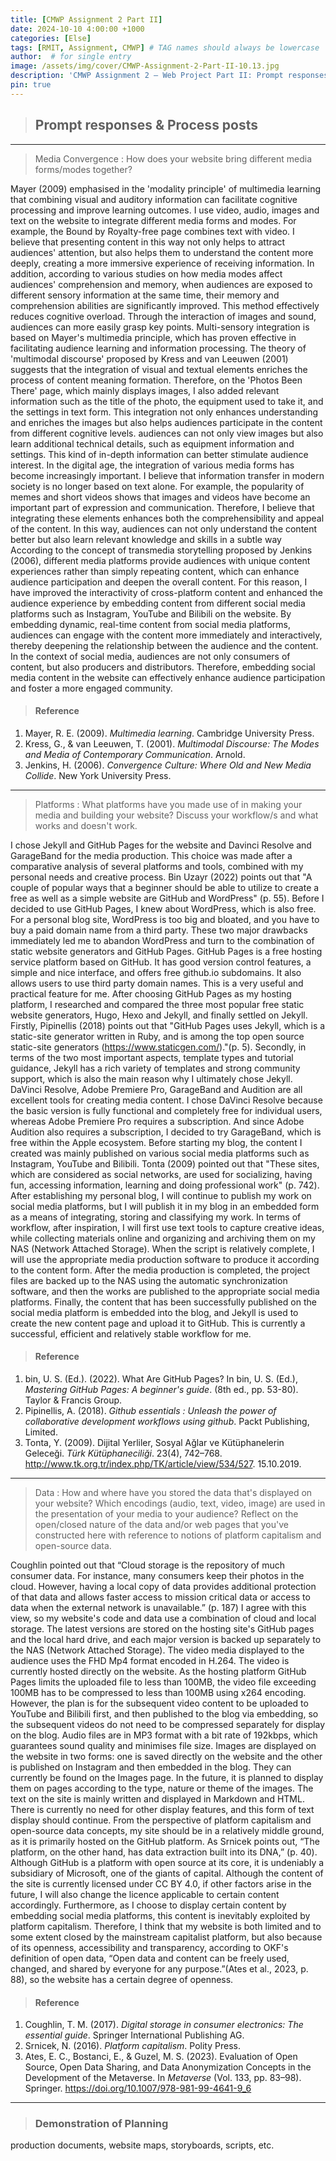 ```yaml
---
title: [CMWP Assignment 2 Part II]
date: 2024-10-10 4:00:00 +1000
categories: [Else]
tags: [RMIT, Assignment, CMWP] # TAG names should always be lowercase
author:  # for single entry
image: /assets/img/cover/CMWP-Assignment-2-Part-II-10.13.jpg
description: 'CMWP Assignment 2 – Web Project Part II: Prompt responses + Process post/s'
pin: true
---
```


>## Prompt responses & Process posts

---
> Media Convergence
: How does your website bring different media forms/modes together?

Mayer (2009) emphasised in the 'modality principle' of multimedia learning that combining visual and auditory information can facilitate cognitive processing and improve learning outcomes. I use video, audio, images and text on the website to integrate different media forms and modes. For example, the Bound by Royalty-free page combines text with video. I believe that presenting content in this way not only helps to attract audiences' attention, but also helps them to understand the content more deeply, creating a more immersive experience of receiving information.
In addition, according to various studies on how media modes affect audiences' comprehension and memory, when audiences are exposed to different sensory information at the same time, their memory and comprehension abilities are significantly improved. This method effectively reduces cognitive overload. Through the interaction of images and sound, audiences can more easily grasp key points. Multi-sensory integration is based on Mayer's multimedia principle, which has proven effective in facilitating audience learning and information processing.
The theory of 'multimodal discourse' proposed by Kress and van Leeuwen (2001) suggests that the integration of visual and textual elements enriches the process of content meaning formation. Therefore, on the 'Photos Been There' page, which mainly displays images, I also added relevant information such as the title of the photo, the equipment used to take it, and the settings in text form. This integration not only enhances understanding and enriches the images but also helps audiences participate in the content from different cognitive levels. audiences can not only view images but also learn additional technical details, such as equipment information and settings. This kind of in-depth information can better stimulate audience interest. In the digital age, the integration of various media forms has become increasingly important. I believe that information transfer in modern society is no longer based on text alone. For example, the popularity of memes and short videos shows that images and videos have become an important part of expression and communication. Therefore, I believe that integrating these elements enhances both the comprehensibility and appeal of the content. In this way, audiences can not only understand the content better but also learn relevant knowledge and skills in a subtle way
According to the concept of transmedia storytelling proposed by Jenkins (2006), different media platforms provide audiences with unique content experiences rather than simply repeating content, which can enhance audience participation and deepen the overall content. For this reason, I have improved the interactivity of cross-platform content and enhanced the audience experience by embedding content from different social media platforms such as Instagram, YouTube and Bilibili on the website. By embedding dynamic, real-time content from social media platforms, audiences can engage with the content more immediately and interactively, thereby deepening the relationship between the audience and the content. In the context of social media, audiences are not only consumers of content, but also producers and distributors. Therefore, embedding social media content in the website can effectively enhance audience participation and foster a more engaged community.

>#### Reference

1. Mayer, R. E. (2009). _Multimedia learning_. Cambridge University Press.
2. Kress, G., & van Leeuwen, T. (2001). _Multimodal Discourse: The Modes and Media of Contemporary Communication_. Arnold.
3. Jenkins, H. (2006). _Convergence Culture: Where Old and New Media Collide_. New York University Press.


---

> Platforms
: What platforms have you made use of in making your media and building your website? Discuss your workflow/s and what works and doesn't work.

I chose Jekyll and GitHub Pages for the website and Davinci Resolve and GarageBand for the media production. This choice was made after a comparative analysis of several platforms and tools, combined with my personal needs and creative process.
Bin Uzayr (2022) points out that "A couple of popular ways that a beginner should be able to utilize to create a free as well as a simple website are GitHub and WordPress" (p. 55). Before I decided to use GitHub Pages, I knew about WordPress, which is also free. For a personal blog site, WordPress is too big and bloated, and you have to buy a paid domain name from a third party. These two major drawbacks immediately led me to abandon WordPress and turn to the combination of static website generators and GitHub Pages. GitHub Pages is a free hosting service platform based on GitHub. It has good version control features, a simple and nice interface, and offers free github.io subdomains. It also allows users to use third party domain names. This is a very useful and practical feature for me. After choosing GitHub Pages as my hosting platform, I researched and compared the three most popular free static website generators, Hugo, Hexo and Jekyll, and finally settled on Jekyll. Firstly, Pipinellis (2018) points out that "GitHub Pages uses Jekyll, which is a static-site generator written in Ruby, and is among the top open source static-site generators (https://www.staticgen.com/)."(p. 5). Secondly, in terms of the two most important aspects, template types and tutorial guidance, Jekyll has a rich variety of templates and strong community support, which is also the main reason why I ultimately chose Jekyll.
DaVinci Resolve, Adobe Premiere Pro, GarageBand and Audition are all excellent tools for creating media content. I chose DaVinci Resolve because the basic version is fully functional and completely free for individual users, whereas Adobe Premiere Pro requires a subscription. And since Adobe Audition also requires a subscription, I decided to try GarageBand, which is free within the Apple ecosystem.
Before starting my blog, the content I created was mainly published on various social media platforms such as Instagram, YouTube and Bilibili. Tonta (2009) pointed out that "These sites, which are considered as social networks, are used for socializing, having fun, accessing information, learning and doing professional work" (p. 742). After establishing my personal blog, I will continue to publish my work on social media platforms, but I will publish it in my blog in an embedded form as a means of integrating, storing and classifying my work.
In terms of workflow, after inspiration, I will first use text tools to capture creative ideas, while collecting materials online and organizing and archiving them on my NAS (Network Attached Storage).  When the script is relatively complete, I will use the appropriate media production software to produce it according to the content form. After the media production is completed, the project files are backed up to the NAS using the automatic synchronization software, and then the works are published to the appropriate social media platforms. Finally, the content that has been successfully published on the social media platform is embedded into the blog, and Jekyll is used to create the new content page and upload it to GitHub. This is currently a successful, efficient and relatively stable workflow for me.

>#### Reference

1. bin, U. S. (Ed.). (2022). What Are GitHub Pages? In bin, U. S. (Ed.), _Mastering GitHub Pages: A beginner's guide_. (8th ed., pp. 53-80). Taylor & Francis Group.
2. Pipinellis, A. (2018). _Github essentials : Unleash the power of collaborative development workflows using github_. Packt Publishing, Limited.
3. Tonta, Y. (2009). Dijital Yerliler, Sosyal Ağlar ve Kütüphanelerin Geleceği. _Türk Kütüphaneciliği_. 23(4), 742–768. http://www.tk.org.tr/index.php/TK/article/view/534/527. 15.10.2019.



---
> Data
: How and where have you stored the data that's displayed on your website? Which encodings (audio, text, video, image) are used in the presentation of your media to your audience? Reflect on the open/closed nature of the data and/or web pages that you've constructed here with reference to notions of platform capitalism and open-source data.

Coughlin pointed out that “Cloud storage is the repository of much consumer data. For instance, many consumers keep their photos in the cloud. However, having a local copy of data provides additional protection of that data and allows faster access to mission critical data or access to data when the external network is unavailable.” (p. 187) I agree with this view, so my website's code and data use a combination of cloud and local storage. The latest versions are stored on the hosting site's GitHub pages and the local hard drive, and each major version is backed up separately to the NAS (Network Attached Storage).
The video media displayed to the audience uses the FHD Mp4 format encoded in H.264. The video is currently hosted directly on the website. As the hosting platform GitHub Pages limits the uploaded file to less than 100MB, the video file exceeding 100MB has to be compressed to less than 100MB using x264 encoding. However, the plan is for the subsequent video content to be uploaded to YouTube and Bilibili first, and then published to the blog via embedding, so the subsequent videos do not need to be compressed separately for display on the blog.
Audio files are in MP3 format with a bit rate of 192kbps, which guarantees sound quality and minimises file size.
Images are displayed on the website in two forms: one is saved directly on the website and the other is published on Instagram and then embedded in the blog. They can currently be found on the Images page. In the future, it is planned to display them on pages according to the type, nature or theme of the images.
The text on the site is mainly written and displayed in Markdown and HTML. There is currently no need for other display features, and this form of text display should continue.
From the perspective of platform capitalism and open-source data concepts, my site should be in a relatively middle ground, as it is primarily hosted on the GitHub platform. As Srnicek points out, “The platform, on the other hand, has data extraction built into its DNA,” (p. 40). Although GitHub is a platform with open source at its core, it is undeniably a subsidiary of Microsoft, one of the giants of capital. Although the content of the site is currently licensed under CC BY 4.0, if other factors arise in the future, I will also change the licence applicable to certain content accordingly. Furthermore, as I choose to display certain content by embedding social media platforms, this content is inevitably exploited by platform capitalism. Therefore, I think that my website is both limited and to some extent closed by the mainstream capitalist platform, but also because of its openness, accessibility and transparency, according to OKF's definition of open data,  “Open data and content can be freely used, changed, and shared by everyone for any purpose.”(Ates et al., 2023, p. 88), so the website has a certain degree of openness.


>#### Reference

1. Coughlin, T. M. (2017). _Digital storage in consumer electronics: The essential guide_. Springer International Publishing AG.
2. Srnicek, N. (2016). _Platform capitalism_. Polity Press.
3. Ates, E. C., Bostanci, E., & Guzel, M. S. (2023). Evaluation of Open Source, Open Data Sharing, and Data Anonymization Concepts in the Development of the Metaverse. In _Metaverse_ (Vol. 133, pp. 83–98). Springer. https://doi.org/10.1007/978-981-99-4641-9_6


---
>### Demonstration of Planning

production documents, website maps, storyboards, scripts, etc.
